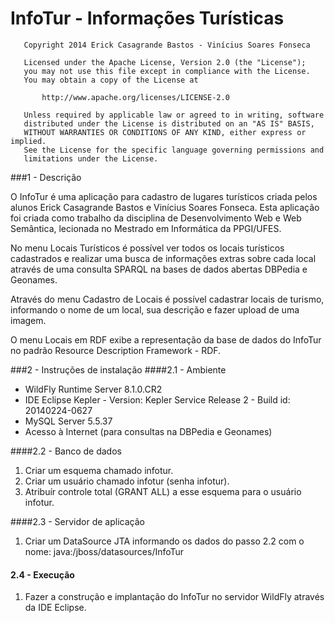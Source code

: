 InfoTur - Informações Turísticas
================================
```
   Copyright 2014 Erick Casagrande Bastos - Vinícius Soares Fonseca
 
   Licensed under the Apache License, Version 2.0 (the "License");
   you may not use this file except in compliance with the License.
   You may obtain a copy of the License at
 
       http://www.apache.org/licenses/LICENSE-2.0
 
   Unless required by applicable law or agreed to in writing, software
   distributed under the License is distributed on an "AS IS" BASIS,
   WITHOUT WARRANTIES OR CONDITIONS OF ANY KIND, either express or implied.
   See the License for the specific language governing permissions and
   limitations under the License.
```
###1 - Descrição

O InfoTur é uma aplicação para cadastro de lugares turísticos criada pelos alunos Erick Casagrande Bastos e Vinícius Soares Fonseca. Esta aplicação foi criada como trabalho da disciplina de Desenvolvimento Web e Web Semântica, lecionada no Mestrado em Informática	da PPGI/UFES.

No menu Locais Turísticos é possível ver todos os locais turísticos cadastrados e realizar uma busca de informações 
extras sobre cada local através de uma consulta SPARQL na bases de dados abertas DBPedia e Geonames.

Através do menu Cadastro de Locais é possível cadastrar locais de turismo, informando o nome de um local, 
sua descrição e fazer upload de uma imagem.

O menu Locais em RDF exibe a representação da base de dados do InfoTur no padrão Resource Description Framework - RDF. 

###2 - Instruções de instalação
####2.1 - Ambiente

- WildFly Runtime Server 8.1.0.CR2
- IDE Eclipse Kepler - Version: Kepler Service Release 2 - Build id: 20140224-0627
- MySQL Server 5.5.37
- Acesso à Internet (para consultas na DBPedia e Geonames)

####2.2 - Banco de dados

1.  Criar um esquema chamado infotur.
2.  Criar um usuário chamado infotur (senha infotur).
3.  Atribuír controle total (GRANT ALL) a esse esquema para o usuário infotur.

####2.3 - Servidor de aplicação

1.  Criar um DataSource JTA informando os dados do passo 2.2 com o nome: java:/jboss/datasources/InfoTur

#### 2.4 - Execução

1.  Fazer a construção e implantação do InfoTur no servidor WildFly através da IDE Eclipse.

 




